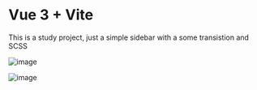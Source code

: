 # Vue 3 + Vite

This is a study project, just a simple sidebar with a some transistion and SCSS


![image](https://user-images.githubusercontent.com/42620311/184739558-bec049c3-b41a-4458-8108-c15d504fabac.png)


![image](https://user-images.githubusercontent.com/42620311/184739183-9e315eb5-2a5e-4e10-8944-0d9781a47d86.png)


